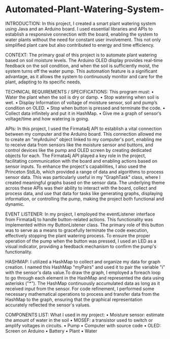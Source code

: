 # Automated-Plant-Watering-System-
INTRODUCTION:
In this project, I created a smart plant watering system using Java and an Arduino board. I used essential libraries and APIs to establish a responsive connection with the board, enabling the system to water plants without the need for constant user involvement. This not only simplified plant care but also contributed to energy and time efficiency.

CONTEXT:
The primary goal of this project is to automate plant watering based on soil moisture levels. The Arduino OLED display provides real-time feedback on the soil condition, and when the soil is sufficiently moist, the system turns off the water pump. This automation feature is a significant advantage, as it allows the system to continuously monitor and care for the plant, adapting to its specific needs.

TECHNICAL REQUIREMENTS / SPECIFICATIONS:
This program must:
• Water the plant when the soil is dry or damp.
• Stop watering when soil is wet.
• Display Information of voltage of moisture sensor, soil and pump’s condition on OLED.
• Stop when button is pressed and terminate the code.
• Collect data infinitely and put it in HashMap.
• Give me a graph of sensor’s voltage/time and how watering is going.

APIs:
In this project, I used the Firmata4j API to establish a vital connection between my computer and the Arduino board. This connection allowed me to create an "myArduino" object linked to my computer's port, enabling me to receive data from sensors like the moisture sensor and buttons, and control devices like the pump and OLED screen by creating dedicated objects for each.
The Firmata4j API played a key role in the project, facilitating communication with the board and enabling actions based on sensor inputs.
To enhance the project's capabilities, I also used the Princeton StdLib, which provided a range of data and algorithms to process sensor data. This was particularly useful in my "GraphTask" class, where I created meaningful graphs based on the sensor data.
The underlying theme across these APIs was their ability to interact with the board, collect and process data, and use that data for tasks like generating graphs, displaying information, or controlling the pump, making the project both functional and dynamic.

EVENT LISTENER:
In my project, I employed the eventListener interface from Firmata4j to handle button-related actions. This functionality was implemented within my ButtonListener class. The primary role of this button was to serve as a means to gracefully terminate the code execution, effectively stopping the plant watering process. To ensure the proper operation of the pump when the button was pressed, I used an LED as a visual indicator, providing a feedback mechanism to confirm the pump's functionality.

HASHMAP:
I utilized a HashMap to collect and organize my data for graph creation. I named this HashMap "myPairs" and used it to pair the variable "i" with the sensor's data value.To draw the graph, I employed a foreach loop to go through each element in the HashMap and represented the data using asterisks ("*"). The HashMap continuously accumulated data as long as it received input from the sensor. For code refinement, I performed some necessary mathematical operations to process and transfer data from the HashMap to the graph, ensuring that the graphical representation accurately reflected the sensor's values.

COMPONENTS LIST:
What I used in my project:
• Moisture sensor: estimate the
amount of water in the soil
• MOSEF: a transistor used to switch or
amplify voltages in circuits.
• Pump
• Computer with source code
• OLED: Screen on Arduino
• Battery
• Plant
• Water
